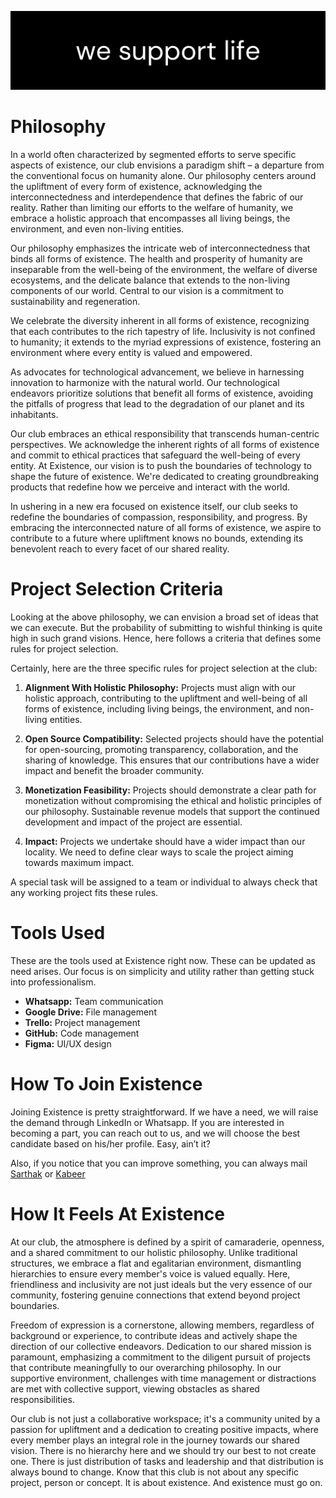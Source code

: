 ![Existence Github Banner](/profile/existence-banner.png)

# Philosophy

In a world often characterized by segmented efforts to serve specific aspects of existence, our club envisions a paradigm shift – a departure from the conventional focus on humanity alone. Our philosophy centers around the upliftment of every form of existence, acknowledging the interconnectedness and interdependence that defines the fabric of our reality. Rather than limiting our efforts to the welfare of humanity, we embrace a holistic approach that encompasses all living beings, the environment, and even non-living entities.

Our philosophy emphasizes the intricate web of interconnectedness that binds all forms of existence. The health and prosperity of humanity are inseparable from the well-being of the environment, the welfare of diverse ecosystems, and the delicate balance that extends to the non-living components of our world. Central to our vision is a commitment to sustainability and regeneration.

We celebrate the diversity inherent in all forms of existence, recognizing that each contributes to the rich tapestry of life. Inclusivity is not confined to humanity; it extends to the myriad expressions of existence, fostering an environment where every entity is valued and empowered.

As advocates for technological advancement, we believe in harnessing innovation to harmonize with the natural world. Our technological endeavors prioritize solutions that benefit all forms of existence, avoiding the pitfalls of progress that lead to the degradation of our planet and its inhabitants.

Our club embraces an ethical responsibility that transcends human-centric perspectives. We acknowledge the inherent rights of all forms of existence and commit to ethical practices that safeguard the well-being of every entity. At Existence, our vision is to push the boundaries of technology to shape the future of existence. We're dedicated to creating groundbreaking products that redefine how we perceive and interact with the world.

In ushering in a new era focused on existence itself, our club seeks to redefine the boundaries of compassion, responsibility, and progress. By embracing the interconnected nature of all forms of existence, we aspire to contribute to a future where upliftment knows no bounds, extending its benevolent reach to every facet of our shared reality.

# Project Selection Criteria

Looking at the above philosophy, we can envision a broad set of ideas that we can execute. But the probability of submitting to wishful thinking is quite high in such grand visions. Hence, here follows a criteria that defines some rules for project selection.

Certainly, here are the three specific rules for project selection at the club:

1. **Alignment With Holistic Philosophy:** Projects must align with our holistic approach, contributing to the upliftment and well-being of all forms of existence, including living beings, the environment, and non-living entities.

2. **Open Source Compatibility:** Selected projects should have the potential for open-sourcing, promoting transparency, collaboration, and the sharing of knowledge. This ensures that our contributions have a wider impact and benefit the broader community.

3. **Monetization Feasibility:** Projects should demonstrate a clear path for monetization without compromising the ethical and holistic principles of our philosophy. Sustainable revenue models that support the continued development and impact of the project are essential.

4. **Impact:** Projects we undertake should have a wider impact than our locality. We need to define clear ways to scale the project aiming towards maximum impact.

A special task will be assigned to a team or individual to always check that any working project fits these rules.

# Tools Used

These are the tools used at Existence right now. These can be updated as need arises. Our focus is on simplicity and utility rather than getting stuck into professionalism.

- **Whatsapp:** Team communication
- **Google Drive:** File management
- **Trello:** Project management
- **GitHub:** Code management
- **Figma:** UI/UX design

# How To Join Existence

Joining Existence is pretty straightforward. If we have a need, we will raise the demand through LinkedIn or Whatsapp. If you are interested in becoming a part, you can reach out to us, and we will choose the best candidate based on his/her profile. Easy, ain’t it?

Also, if you notice that you can improve something, you can always mail [Sarthak](itsskofficial03@gmail.com) or [Kabeer](merchantkabeer68@gmail.com)

# How It Feels At Existence

At our club, the atmosphere is defined by a spirit of camaraderie, openness, and a shared commitment to our holistic philosophy. Unlike traditional structures, we embrace a flat and egalitarian environment, dismantling hierarchies to ensure every member's voice is valued equally. Here, friendliness and inclusivity are not just ideals but the very essence of our community, fostering genuine connections that extend beyond project boundaries.

Freedom of expression is a cornerstone, allowing members, regardless of background or experience, to contribute ideas and actively shape the direction of our collective endeavors. Dedication to our shared mission is paramount, emphasizing a commitment to the diligent pursuit of projects that contribute meaningfully to our overarching philosophy. In our supportive environment, challenges with time management or distractions are met with collective support, viewing obstacles as shared responsibilities.

Our club is not just a collaborative workspace; it's a community united by a passion for upliftment and a dedication to creating positive impacts, where every member plays an integral role in the journey towards our shared vision. There is no hierarchy here and we should try our best to not create one. There is just distribution of tasks and leadership and that distribution is always bound to change. Know that this club is not about any specific project, person or concept. It is about existence. And existence must go on.

